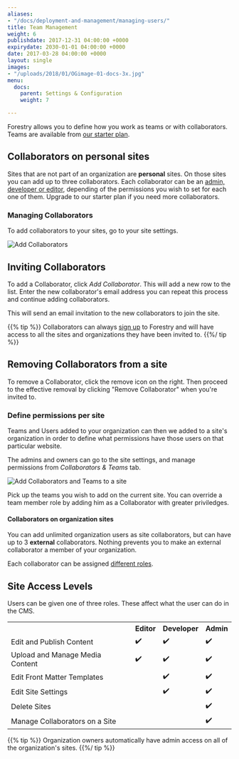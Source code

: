 ```yaml
---
aliases:
- "/docs/deployment-and-management/managing-users/"
title: Team Management
weight: 6
publishdate: 2017-12-31 04:00:00 +0000
expirydate: 2030-01-01 04:00:00 +0000
date: 2017-03-28 04:00:00 +0000
layout: single
images:
- "/uploads/2018/01/OGimage-01-docs-3x.jpg"
menu:
  docs:
    parent: Settings & Configuration
    weight: 7

---
```


Forestry allows you to define how you work as teams or with collaborators. Teams are available from [our starter plan](/pricing).

## Collaborators on personal sites

Sites that are not part of an organization are **personal** sites. On those sites you can add up to three collaborators. Each collaborator can be an [admin, developer or editor](#site-access-levels), depending of the permissions you wish to set for each one of them. Upgrade to our starter plan if you need more collaborators.

### Managing Collaborators

To add collaborators to your sites, go to your site settings.

![Add Collaborators](/uploads/2019/05/add-collaborator-free-plan.png)

## Inviting Collaborators

To add a Collaborator, click _Add Collaborator_. This will add a new row to the list. Enter the new collaborator's email address you can repeat this process and continue adding collaborators.

This will send an email invitation to the new collaborators to join the site.

{{% tip %}}
Collaborators can always [sign up](https://app.forestry.io//signup) to Forestry and will have access to all the sites and organizations they have been invited to.
{{%/ tip %}}

## Removing Collaborators from a site

To remove a Collaborator, click the remove icon on the right.
Then proceed to the effective removal by clicking "Remove Collaborator" when you're invited to.


### Define permissions per site

Teams and Users added to your organization can then we added to a site's organization in order to define what permissions have those users on that particular website.

The admins and owners can go to the site settings, and manage permissions from _Collaborators & Teams_ tab.

![Add Collaborators and Teams to a site](/uploads/2019/05/collaborators-teams-settings.png)

Pick up the teams you wish to add on the current site. You can override a team member role by adding him as a Collaborator with greater priviledges.

#### Collaborators on organization sites

You can add unlimited organization users as site collaborators, but can have up to 3 **external** collaborators. Nothing prevents you to make an external collaborator a member of your organization.

Each collaborator can be assigned [different roles](#site-access-levels).

## Site Access Levels

Users can be given one of three roles.
These affect what the user can do in the CMS.

<table>
<tr>
<th></th>
<th>Editor</th>
<th>Developer</th>
<th>Admin</th>
</tr>
<tr>
<td>Edit and Publish Content</td>
<td class="center">✔️</td>
<td class="center">✔️</td>
<td class="center">✔️</td>
</tr>
<tr>
<td>Upload and Manage Media Content</td>
<td class="center">✔️</td>
<td class="center">✔️</td>
<td class="center">✔️</td>
</tr>
<tr>
<td>Edit Front Matter Templates</td>
<td class="center"></td>
<td class="center">✔️</td>
<td class="center">✔️</td>
</tr>
<tr>
<td>Edit Site Settings</td>
<td class="center"></td>
<td class="center">✔️</td>
<td class="center">✔️</td>
</tr>
<tr>
<td>Delete Sites</td>
<td class="center"></td>
<td class="center"></td>
<td class="center">✔️</td>
</tr>
<tr>
<td>Manage Collaborators on a Site</td>
<td class="center"></td>
<td class="center"></td>
<td class="center">✔️</td>
</tr>
</table>

{{% tip %}}
Organization owners automatically have admin access on all of the organization's sites.
{{%/ tip %}}